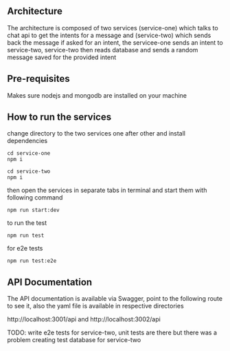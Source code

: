 ## Architecture

The architecture is composed of two services (service-one) which talks to chat api to get the intents for a message and (service-two) which sends back the message if asked for an intent, the servicee-one sends an intent to service-two, service-two then reads database and sends a random message saved for the provided intent

## Pre-requisites

Makes sure nodejs and mongodb are installed on your machine

## How to run the services

change directory to the two services one after other and install dependencies

```
cd service-one
npm i
```

```
cd service-two
npm i
```

then open the services in separate tabs in terminal and start them with following command

`npm run start:dev`

to run the test

`npm run test`

for e2e tests

`npm run test:e2e`

## API Documentation

The API documentation is available via Swagger, point to the following route to see it, also the yaml file is available in respective directories

http://localhost:3001/api and http://localhost:3002/api

TODO:
write e2e tests for service-two, unit tests are there but there was a problem creating test database for service-two
